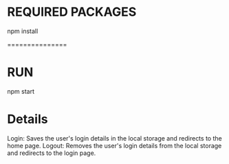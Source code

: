 # REQUIRED PACKAGES
npm install

===============

# RUN
npm start



# Details
Login:
Saves the user's login details in the local storage and redirects to the home page.
Logout:
Removes the user's login details from the local storage and redirects to the login page.